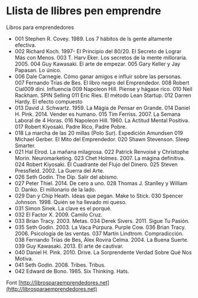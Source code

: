 # Llista de llibres pen emprendre

Libros para emprendedores

* 001 Stephen R. Covey. 1989. Los 7 hábitos de ls gente altamente efectiva.
* 002 Richard Koch. 1997- El Principio del 80/20. El Secreto de Lograr Más con Menos.
  003 T. Harv Eker. Los secretos de la mente milloraria. 2005.
  004 Guy Kawasaki. El arte de empezar.
  005 Gary Keller y Jay Papasan. Lo único.
* 006 Dale Carnegie. Cómo ganar amigos e influir sobre las personas.
  007 Fernando Trías de Bes. El libro negro del Emprendedor.
  008 Robert Cial009 dini. Influencia
  009 Napoleon Hill. Piense y hágase rico.
  010 Neil Rackham. SPIN Selling
  011 Eric Ries. El método Lean Startup.
  012 Darren Hardy. El efecto compuesto
* 013 David J. Schwartz. 1959. La Mágia de Pensar en Grande.
  014 Daniel H. Pink. 2014. Vender es humano.
  015 Tim Ferriss. 2007. La Semana Laboral de 4 Horas.
  016 Napoleon Hill. 1960. La Actitud Mental Positiva.
  017 Robert Kiyosaki. Padre Rico, Padre Pobre.
* 018 La marcha de las 20 millas (Polo Sur). Expedición Amundsen
  019 Michael Gerber. El Mito del Emprendedor.
  020 Shawn Stevenson. Sleep Smarter.
* 021 Hal Elrod. La mañana milagrosa.
  022 Patrick Renvoisé y Christophe Morin. Neuromarketing.
  023 Chet Holmes. 2007. La mágina definitiva.
  024 Robert Kiyosaki. El Cuadrante del Flujo del Dinero.
  025 Steven Pressfield. 2002. La Guerra del Arte.
* 026 Seth Godin. The Dip. Salir del abismo.
* 027 Peter Thiel. 2014. De cero a uno.
  028 Thomas J. Stanlley y William D. Danko. El millonario de la lado.
* 029 Dan y Chip Heath. Ideas que pegan. Make to Stick.
  030 Spencer Johnson. 1998. Quién se ha llevado mi queso.
* 031 Simon Sinek. La clave es el porqué.
* 032 El Factor X. 2009. Camilo Cruz.
* 033 Brian Tracy. 2003. Metas.
  034 Derek Sivers. 2011. Sigue Tu Pasión.
* 035 Seth Godin. 2003. La Vaca Púrpura. Purple Cow.
  036 Brian Tracy. 2006. Psicología de las ventas.
  037 Martin Lindtrom. Compradicción.
  038 Fernando Trías de Bes, Álex Rovira Celma. 2004. La Buena Suerte.
  039 Guy Kawasaki. 2013. El arte de cautivar.
* 040 Daniel H. Pink. 2010. Drive. La Sorprendente Verdad Sobre Qué Nos Motiva.
* 041 Seth Godin. 2008. Tribes. Tribus.
* 042 Edward de Bono. 1985. Six Thinking. Hats.

Font [http://librosparaemprendedores.net](http://librosparaemprendedores.net)
